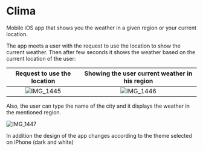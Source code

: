 # Clima
Mobile iOS app that shows you the weather in a given region or your current location.

The app meets a user with the request to use the location to show the current weather.
Then after few seconds it shows the weather based on the current location of the user:

Request to use the location       |   Showing the user current weather in his region
:--------------------------------:|:------------------------------------------------:
![IMG_1445](https://user-images.githubusercontent.com/121186235/236451904-0f7d0727-6565-4040-8c8e-9290f01d2383.PNG)   |   ![IMG_1446](https://user-images.githubusercontent.com/121186235/236452074-948ce67f-d3fd-4cb5-90ae-68a076f03302.PNG)

Also, the user can type the name of the city and it displays the weather in the mentioned region.

![IMG_1447](https://user-images.githubusercontent.com/121186235/236452214-7dd507b3-0a41-42c3-9c3c-351e76a99f6d.PNG=250x250)

In addition the design of the app changes according to the theme selected on iPhone (dark and white)
